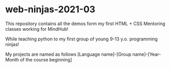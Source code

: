 # web-ninjas-2021-03
This repository contains all the demos form my first HTML + CSS Mentoring classes working for MindHub!

While teaching python to my first group of young 9-13 y.o. programming ninjas!

My projects are named as follows [Language name]-[Group name]-[Year-Month of the course beginning]
